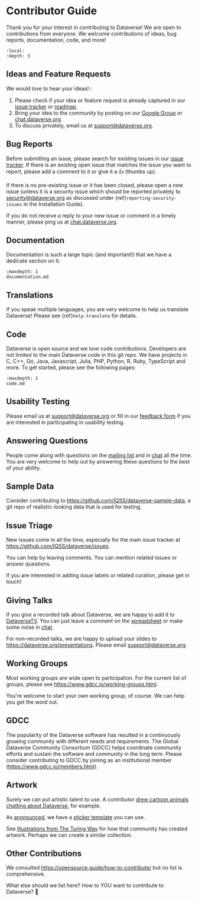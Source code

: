 # Contributor Guide

Thank you for your interest in contributing to Dataverse!  We are open to contributions from everyone. We welcome contributions of ideas, bug reports, documentation, code, and more!

```{contents} Contents:
:local:
:depth: 3
```

## Ideas and Feature Requests

We would love to hear your ideas!💡

1. Please check if your idea or feature request is already captured in our [issue tracker][] or [roadmap][].
1. Bring your idea to the community by posting on our [Google Group][] or [chat.dataverse.org][].
1. To discuss privately, email us at <support@dataverse.org>.

[issue tracker]: https://github.com/IQSS/dataverse/issues
[roadmap]: https://www.iq.harvard.edu/roadmap-dataverse-project
[chat.dataverse.org]: http://chat.dataverse.org
[Google Group]: https://groups.google.com/group/dataverse-community

## Bug Reports

Before submitting an issue, please search for existing issues in our [issue tracker][]. If there is an existing open issue that matches the issue you want to report, please add a comment to it or give it a 👍 (thumbs up).

If there is no pre-existing issue or it has been closed, please open a new issue (unless it is a security issue which should be reported privately to <security@dataverse.org> as discussed under {ref}`reporting-security-issues` in the Installation Guide).

If you do not receive a reply to your new issue or comment in a timely manner, please ping us at [chat.dataverse.org][].

## Documentation

Documentation is such a large topic (and important!) that we have a dedicate section on it:

```{toctree}
:maxdepth: 1
documentation.md
```

## Translations

If you speak multiple languages, you are very welcome to help us translate Dataverse! Please see {ref}`help-translate` for details.

## Code

Dataverse is open source and we love code contributions. Developers are not limited to the main Dataverse code in this git repo. We have projects in C, C++, Go, Java, Javascript, Julia, PHP, Python, R, Ruby, TypeScript and more. To get started, please see the following pages:

```{toctree}
:maxdepth: 1
code.md
```

## Usability Testing

Please email us at <support@dataverse.org> or fill in our [feedback form][] if you are interested in participating in usability testing.

[feedback form]: https://goo.gl/forms/p7uu3GfiWYSlJrsi1

## Answering Questions

People come along with questions on the [mailing list](https://groups.google.com/g/dataverse-community) and in [chat][] all the time. You are very welcome to help out by answering these questions to the best of your ability.

[chat]: https://chat.dataverse.org

## Sample Data

Consider contributing to <https://github.com/IQSS/dataverse-sample-data>, a git repo of realistic-looking data that is used for testing.

## Issue Triage

New issues come in all the time, especially for the main issue tracker at <https://github.com/IQSS/dataverse/issues>.

You can help by leaving comments. You can mention related issues or answer questions.

If you are interested in adding issue labels or related curation, please get in touch!

## Giving Talks

If you give a recorded talk about Dataverse, we are happy to add it to [DataverseTV](https://dataverse.org/dataversetv). You can just leave a comment on the [spreadsheet](https://docs.google.com/spreadsheets/d/1uVk_57Ek_A49sLZ5OKdI6QASKloWNzykni3kcYNzpxA/edit#gid=0) or make some noise in [chat][].

For non-recorded talks, we are happy to upload your slides to <https://dataverse.org/presentations>. Please email <support@dataverse.org>.

## Working Groups

Most working groups are wide open to participation. For the current list of groups, please see <https://www.gdcc.io/working-groups.html>.

You're welcome to start your own working group, of course. We can help you get the word out.

## GDCC

The popularity of the Dataverse software has resulted in a continuously growing community with different needs and requirements. The Global Dataverse Community Consortium (GDCC) helps coordinate community efforts and sustain the software and community in the long term. Please consider contributing to GDCC by joining as an institutional member (<https://www.gdcc.io/members.html>).

## Artwork

Surely we can put artistic talent to use. A contributor [drew cartoon animals chatting about Dataverse](https://github.com/IQSS/chat.dataverse.org/issues/18), for example.

As [annnounced](https://groups.google.com/g/dataverse-community/c/pM39_9O5Rug/m/CK-gJqZFBgAJ), we have a [sticker template](https://dataverse.org/sites/projects.iq.harvard.edu/files/dataverseorg/files/dataverse_community_stickers_template.zip) you can use.

See [Illustrations from The Turing Way](https://zenodo.org/doi/10.5281/zenodo.3332807) for how that community has created artwork. Perhaps we can create a similar collection.

## Other Contributions

We consulted <https://opensource.guide/how-to-contribute/> but no list is comprehensive.

What else should we list here? How to YOU want to contribute to Dataverse? 🎉
